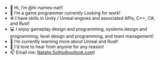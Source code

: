 - 👋 Hi, I’m @hi-names-nat!!
- 👀 I’m a game programmer currently Looking for work!
- ⚙️ I have skills in Unity / Unreal engines and associated APIs, C++, C#, and Rust!
- 💻 I enjoy gameplay design and programming, systems design and programming, level design and programming, and team management!
- 🌱 I’m currently learning more about Unreal and Rust!
- 💞️ I'd love to hear from anyone for any reason!
- 📫 Email me: Natalie.Soltis@outlook.com!

<!---
hi-names-nat/hi-names-nat is a ✨ special ✨ repository because its `README.md` (this file) appears on your GitHub profile.
You can click the Preview link to take a look at your changes.
--->
